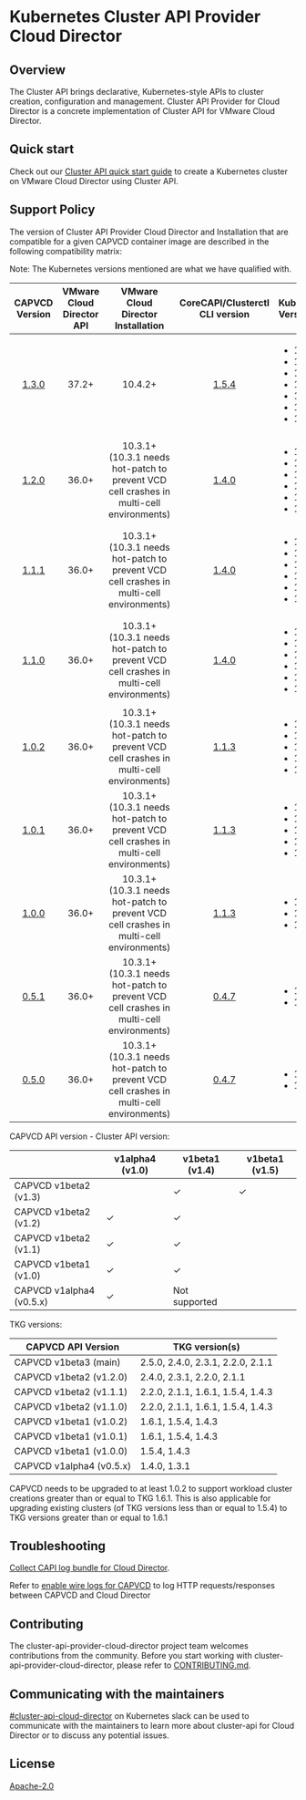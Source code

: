 # Kubernetes Cluster API Provider Cloud Director

## Overview
The Cluster API brings declarative, Kubernetes-style APIs to cluster creation, configuration and management. Cluster API Provider for Cloud Director is a concrete implementation of Cluster API for VMware Cloud Director.

## Quick start
Check out our [Cluster API quick start guide](docs/QUICKSTART.md) to create a Kubernetes cluster on VMware Cloud Director using Cluster API.

<a name="support_matrix"></a>
## Support Policy
The version of Cluster API Provider Cloud Director and Installation that are compatible for a given CAPVCD container image are described in the following compatibility matrix:

Note: The Kubernetes versions mentioned are what we have qualified with.

|                                   CAPVCD Version                                   | VMware Cloud Director API |                              VMware Cloud Director Installation                              |                       CoreCAPI/Clusterctl CLI version                       | Kubernetes Versions                                                                                  | CSI Versions                                                                                                                                                                                                                                                                                                                                                                                                                                                                                                                                                                                                                                                                                                                 | CPI Versions                                                                                                                                                                                                                                                                                                                                                                                                                                                                                              | 
|:----------------------------------------------------------------------------------:|:-------------------------:|:--------------------------------------------------------------------------------------------:|:---------------------------------------------------------------------------:|:-----------------------------------------------------------------------------------------------------|:-----------------------------------------------------------------------------------------------------------------------------------------------------------------------------------------------------------------------------------------------------------------------------------------------------------------------------------------------------------------------------------------------------------------------------------------------------------------------------------------------------------------------------------------------------------------------------------------------------------------------------------------------------------------------------------------------------------------------------|:----------------------------------------------------------------------------------------------------------------------------------------------------------------------------------------------------------------------------------------------------------------------------------------------------------------------------------------------------------------------------------------------------------------------------------------------------------------------------------------------------------|
| [1.3.0](https://github.com/vmware/cluster-api-provider-cloud-director/tree/1.3.0)  |           37.2+           |                                           10.4.2+                                            | [1.5.4](https://github.com/kubernetes-sigs/cluster-api/releases/tag/v1.4.0) | <ul><li>1.28</li><li>1.27</li><li>1.26</li><li>1.25</li><li>1.24</li><li>1.23</li><li>1.22</li></ul> | <ul><li>[1.6.0](https://github.com/vmware/cloud-director-named-disk-csi-driver/releases/tag/1.6.0)</li><li>[1.5.0](https://github.com/vmware/cloud-director-named-disk-csi-driver/releases/tag/1.5.0)</li><li>[1.4.1](https://github.com/vmware/cloud-director-named-disk-csi-driver/releases/tag/1.4.1)</li><li>[1.4.0](https://github.com/vmware/cloud-director-named-disk-csi-driver/releases/tag/1.4)</li><li>[1.3.2](https://github.com/vmware/cloud-director-named-disk-csi-driver/releases/tag/1.3.2)</li><li>[1.3.1](https://github.com/vmware/cloud-director-named-disk-csi-driver/releases/tag/1.3.1)</li><li>[1.3.0](https://github.com/vmware/cloud-director-named-disk-csi-driver/releases/tag/1.3.0)</li></ul> | <ul><li>[1.6.0](https://github.com/vmware/cloud-provider-for-cloud-director/releases/tag/1.6.0)</li><li>[1.5.0](https://github.com/vmware/cloud-provider-for-cloud-director/releases/tag/1.5.0)</li><li>[1.4.0](https://github.com/vmware/cloud-provider-for-cloud-director/releases/tag/1.4.0)</li><li>[1.3.0](https://github.com/vmware/cloud-provider-for-cloud-director/releases/tag/1.3.0)</li><li>[1.2.0](https://github.com/vmware/cloud-provider-for-cloud-director/releases/tag/1.2.0)</li></ul> |
| [1.2.0](https://github.com/vmware/cluster-api-provider-cloud-director/tree/v1.2.0) |           36.0+           | 10.3.1+ <br/>(10.3.1 needs hot-patch to prevent VCD cell crashes in multi-cell environments) | [1.4.0](https://github.com/kubernetes-sigs/cluster-api/releases/tag/v1.4.0) | <ul><li>1.27</li><li>1.26</li><li>1.25</li><li>1.24</li><li>1.23</li><li>1.22</li></ul>              | <ul><li>[1.5.0](https://github.com/vmware/cloud-director-named-disk-csi-driver/releases/tag/1.5.0)</li><li>[1.4.1](https://github.com/vmware/cloud-director-named-disk-csi-driver/releases/tag/1.4.1)</li><li>[1.4.0](https://github.com/vmware/cloud-director-named-disk-csi-driver/releases/tag/1.4)</li><li>[1.3.2](https://github.com/vmware/cloud-director-named-disk-csi-driver/releases/tag/1.3.2)</li><li>[1.3.1](https://github.com/vmware/cloud-director-named-disk-csi-driver/releases/tag/1.3.1)</li><li>[1.3.0](https://github.com/vmware/cloud-director-named-disk-csi-driver/releases/tag/1.3.0)</li></ul>                                                                                                    | <ul><li>[1.5.0](https://github.com/vmware/cloud-provider-for-cloud-director/releases/tag/1.5.0)</li><li>[1.4.0](https://github.com/vmware/cloud-provider-for-cloud-director/releases/tag/1.4.0)</li><li>[1.3.0](https://github.com/vmware/cloud-provider-for-cloud-director/releases/tag/1.3.0)</li><li>[1.2.0](https://github.com/vmware/cloud-provider-for-cloud-director/releases/tag/1.2.0)</li></ul>                                                                                                 |
| [1.1.1](https://github.com/vmware/cluster-api-provider-cloud-director/tree/v1.1.1) |           36.0+           | 10.3.1+ <br/>(10.3.1 needs hot-patch to prevent VCD cell crashes in multi-cell environments) | [1.4.0](https://github.com/kubernetes-sigs/cluster-api/releases/tag/v1.4.0) | <ul><li>1.25</li><li>1.24</li><li>1.23</li><li>1.22</li><li>1.21</li><li>1.20</li></ul>              | <ul><li>[1.4.1](https://github.com/vmware/cloud-director-named-disk-csi-driver/releases/tag/1.4.1)</li><li>[1.4.0](https://github.com/vmware/cloud-director-named-disk-csi-driver/releases/tag/1.4)</li><li>[1.3.2](https://github.com/vmware/cloud-director-named-disk-csi-driver/releases/tag/1.3.2)</li><li>[1.3.1](https://github.com/vmware/cloud-director-named-disk-csi-driver/releases/tag/1.3.1)</li><li>[1.3.0](https://github.com/vmware/cloud-director-named-disk-csi-driver/releases/tag/1.3.0)</li></ul>                                                                                                                                                                                                       | <ul><li>[1.4.1](https://github.com/vmware/cloud-provider-for-cloud-director/releases/tag/1.4.1)</li><li>[1.4.0](https://github.com/vmware/cloud-provider-for-cloud-director/releases/tag/1.4.0)</li><li>[1.3.0](https://github.com/vmware/cloud-provider-for-cloud-director/releases/tag/1.3.0)</li><li>[1.2.0](https://github.com/vmware/cloud-provider-for-cloud-director/releases/tag/1.2.0)</li></ul>                                                                                                 |
| [1.1.0](https://github.com/vmware/cluster-api-provider-cloud-director/tree/v1.1.0) |           36.0+           | 10.3.1+ <br/>(10.3.1 needs hot-patch to prevent VCD cell crashes in multi-cell environments) | [1.4.0](https://github.com/kubernetes-sigs/cluster-api/releases/tag/v1.4.0) | <ul><li>1.25</li><li>1.24</li><li>1.23</li><li>1.22</li><li>1.21</li><li>1.20</li></ul>              | <ul><li>[1.4.0](https://github.com/vmware/cloud-director-named-disk-csi-driver/releases/tag/1.4)</li><li>[1.3.2](https://github.com/vmware/cloud-director-named-disk-csi-driver/releases/tag/1.3.2)</li><li>[1.3.1](https://github.com/vmware/cloud-director-named-disk-csi-driver/releases/tag/1.3.1)</li><li>[1.3.0](https://github.com/vmware/cloud-director-named-disk-csi-driver/releases/tag/1.3.0)</li></ul>                                                                                                                                                                                                                                                                                                          | <ul><li>[1.4.0](https://github.com/vmware/cloud-provider-for-cloud-director/releases/tag/1.4.0)</li><li>[1.3.0](https://github.com/vmware/cloud-provider-for-cloud-director/releases/tag/1.3.0)</li><li>[1.2.0](https://github.com/vmware/cloud-provider-for-cloud-director/releases/tag/1.2.0)</li></ul>                                                                                                                                                                                                 |
| [1.0.2](https://github.com/vmware/cluster-api-provider-cloud-director/tree/1.0.2)  |           36.0+           | 10.3.1+ <br/>(10.3.1 needs hot-patch to prevent VCD cell crashes in multi-cell environments) | [1.1.3](https://github.com/kubernetes-sigs/cluster-api/releases/tag/v1.1.3) | <ul><li>1.24</li><li>1.23</li><li>1.22</li><li>1.21</li><li>1.20</li></ul>                           | <ul><li>[1.3.1](https://github.com/vmware/cloud-director-named-disk-csi-driver/releases/tag/1.3.1)</li><li>[1.3.0](https://github.com/vmware/cloud-director-named-disk-csi-driver/releases/tag/1.3.0)</li></ul>                                                                                                                                                                                                                                                                                                                                                                                                                                                                                                              | <ul><li>[1.3.0](https://github.com/vmware/cloud-provider-for-cloud-director/releases/tag/1.3.0)</li><li>[1.2.0](https://github.com/vmware/cloud-provider-for-cloud-director/releases/tag/1.2.0)</li></ul>                                                                                                                                                                                                                                                                                                 |
| [1.0.1](https://github.com/vmware/cluster-api-provider-cloud-director/tree/1.0.1)  |           36.0+           | 10.3.1+ <br/>(10.3.1 needs hot-patch to prevent VCD cell crashes in multi-cell environments) | [1.1.3](https://github.com/kubernetes-sigs/cluster-api/releases/tag/v1.1.3) | <ul><li>1.24</li><li>1.23</li><li>1.22</li><li>1.21</li><li>1.20</li></ul>                           | <ul><li>[1.3.1](https://github.com/vmware/cloud-director-named-disk-csi-driver/releases/tag/1.3.1)</li><li>[1.3.0](https://github.com/vmware/cloud-director-named-disk-csi-driver/releases/tag/1.3.0)</li></ul>                                                                                                                                                                                                                                                                                                                                                                                                                                                                                                              | <ul><li>[1.3.0](https://github.com/vmware/cloud-provider-for-cloud-director/releases/tag/1.3.0)</li><li>[1.2.0](https://github.com/vmware/cloud-provider-for-cloud-director/releases/tag/1.2.0)</li></ul>                                                                                                                                                                                                                                                                                                 |
| [1.0.0](https://github.com/vmware/cluster-api-provider-cloud-director/tree/1.0.0)  |           36.0+           | 10.3.1+ <br/>(10.3.1 needs hot-patch to prevent VCD cell crashes in multi-cell environments) | [1.1.3](https://github.com/kubernetes-sigs/cluster-api/releases/tag/v1.1.3) | <ul><li>1.22</li><li>1.21</li><li>1.20</li></ul>                                                     | <ul><li>[1.3.1](https://github.com/vmware/cloud-director-named-disk-csi-driver/releases/tag/1.3.1)</li><li>[1.3.0](https://github.com/vmware/cloud-director-named-disk-csi-driver/releases/tag/1.3.0)</li></ul>                                                                                                                                                                                                                                                                                                                                                                                                                                                                                                              | <ul><li>[1.3.0](https://github.com/vmware/cloud-provider-for-cloud-director/releases/tag/1.3.0)</li><li>[1.2.0](https://github.com/vmware/cloud-provider-for-cloud-director/releases/tag/1.2.0)</li></ul>                                                                                                                                                                                                                                                                                                 |
| [0.5.1](https://github.com/vmware/cluster-api-provider-cloud-director/tree/0.5.1)  |           36.0+           | 10.3.1+ <br/>(10.3.1 needs hot-patch to prevent VCD cell crashes in multi-cell environments) | [0.4.7](https://github.com/kubernetes-sigs/cluster-api/releases/tag/v0.4.7) | <ul><li>1.21</li><li>1.20</li></ul>                                                                  |
| [0.5.0](https://github.com/vmware/cluster-api-provider-cloud-director/tree/0.5.0)  |           36.0+           | 10.3.1+ <br/>(10.3.1 needs hot-patch to prevent VCD cell crashes in multi-cell environments) | [0.4.7](https://github.com/kubernetes-sigs/cluster-api/releases/tag/v0.4.7) | <ul><li>1.21</li><li>1.20</li></ul>                                                                  |

CAPVCD API version - Cluster API version:

|                          | v1alpha4 (v1.0) | v1beta1 (v1.4) | v1beta1 (v1.5) |
|--------------------------|-----------------|----------------|----------------|
| CAPVCD v1beta2 (v1.3)    |                 | ✓              | ✓              |
| CAPVCD v1beta2 (v1.2)    | ✓               | ✓              |                |
| CAPVCD v1beta2 (v1.1)    | ✓               | ✓              |                |
| CAPVCD v1beta1 (v1.0)    | ✓               | ✓              |                |
| CAPVCD v1alpha4 (v0.5.x) | ✓               | Not supported  |                |

TKG versions:

| CAPVCD API Version       | TKG version(s)                    |
|--------------------------|-----------------------------------|
| CAPVCD v1beta3 (main)    | 2.5.0, 2.4.0, 2.3.1, 2.2.0, 2.1.1 |
| CAPVCD v1beta2  (v1.2.0) | 2.4.0, 2.3.1, 2.2.0, 2.1.1        |
| CAPVCD v1beta2  (v1.1.1) | 2.2.0, 2.1.1, 1.6.1, 1.5.4, 1.4.3 |
| CAPVCD v1beta2  (v1.1.0) | 2.2.0, 2.1.1, 1.6.1, 1.5.4, 1.4.3 |
| CAPVCD v1beta1  (v1.0.2) | 1.6.1, 1.5.4, 1.4.3               |
| CAPVCD v1beta1  (v1.0.1) | 1.6.1, 1.5.4, 1.4.3               |
| CAPVCD v1beta1  (v1.0.0) | 1.5.4, 1.4.3                      | 
| CAPVCD v1alpha4 (v0.5.x) | 1.4.0, 1.3.1                      |

CAPVCD needs to be upgraded to at least 1.0.2 to support workload cluster creations 
greater than or equal to TKG 1.6.1. This is also applicable for upgrading existing clusters (of TKG versions less than or 
equal to 1.5.4) to TKG versions greater than or equal to 1.6.1

## Troubleshooting
[Collect CAPI log bundle for Cloud Director](https://github.com/vmware/cluster-api-provider-cloud-director/tree/main/scripts).

Refer to [enable wire logs for CAPVCD](docs/WIRE_LOGS.md) to log HTTP requests/responses between CAPVCD and Cloud Director

## Contributing
The cluster-api-provider-cloud-director project team welcomes contributions from the community. Before you start working with cluster-api-provider-cloud-director, please refer to [CONTRIBUTING.md](CONTRIBUTING.md).

## Communicating with the maintainers
[#cluster-api-cloud-director](https://kubernetes.slack.com/messages/C04JFT7GDGR) on Kubernetes slack can be used to communicate with the maintainers to learn more about cluster-api for Cloud Director or to discuss any potential issues.

## License
[Apache-2.0](LICENSE)
